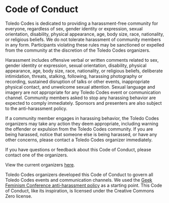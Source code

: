 # Code of Conduct

Toledo Codes is dedicated to providing a harassment-free community for everyone, regardless of sex, gender identity or expression, sexual orientation, disability, physical appearance, age, body size, race, nationality, or religious beliefs. We do not tolerate harassment of community members in any form. Participants violating these rules may be sanctioned or expelled from the community at the discretion of the Toledo Codes organizers.

Harassment includes offensive verbal or written comments related to sex, gender identity or expression, sexual orientation, disability, physical appearance, age, body size, race, nationality, or religious beliefs, deliberate intimidation, threats, stalking, following, harassing photography or recording, sustained disruption of talks or other events, inappropriate physical contact, and unwelcome sexual attention. Sexual language and imagery are not appropriate for any Toledo Codes event or communication channel. Community members asked to stop any harassing behavior are expected to comply immediately. Sponsors and presenters are also subject to the anti-harassment policy.

If a community member engages in harassing behavior, the Toledo Codes organizers may take any action they deem appropriate, including warning the offender or expulsion from the Toledo Codes community. If you are being harassed, notice that someone else is being harassed, or have any other concerns, please contact a Toledo Codes organizer immediately.

If you have questions or feedback about this Code of Conduct, please contact one of the organizers.

View the current organizers [here](/organizers/).

Toledo Codes organizers developed this Code of Conduct to govern all Toledo Codes events and communication channels. We used the [Geek Feminism Conference anti-harassment policy](https://geekfeminism.fandom.com/wiki/Conference_anti-harassment/Policy) as a starting point. This Code of Conduct, like its inspiration, is licensed under the Creative Commons Zero license.

